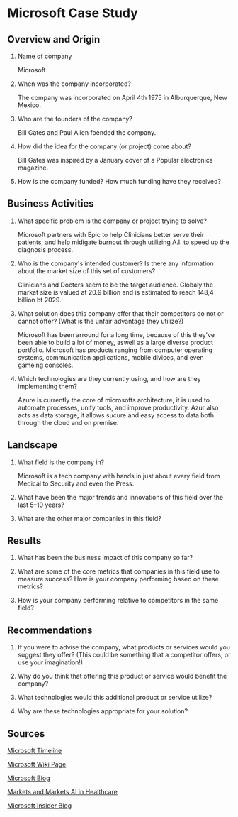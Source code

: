 # Microsoft Case Study

## Overview and Origin

1. Name of company

    Microsoft

2. When was the company incorporated?

    The company was incorporated on April 4th 1975 in Alburquerque, New Mexico.

3. Who are the founders of the company?

    Bill Gates and Paul Allen foended the company.

4. How did the idea for the company (or project) come about?

    Bill Gates was inspired by a January cover of a Popular electronics magazine.

5. How is the company funded? How much funding have they received?



## Business Activities

1. What specific problem is the company or project trying to solve?

    Microsoft partners with Epic to help Clinicians better serve their patients, and help midigate burnout through utilizing A.I. to speed up the diagnosis process.

2. Who is the company's intended customer? Is there any information about the market size of this set of customers?

    Clinicians and Docters seem to be the target audience. Globaly the market size is valued at 20.9 billion and is estimated to reach 148,4 billion bt 2029.

3. What solution does this company offer that their competitors do not or cannot offer? (What is the unfair advantage they utilize?)
    
    Microsoft has been arround for a long time, because of this they've been able to build a lot of money, aswell as a large diverse product portfolio. Microsoft has products ranging from computer operating systems, communication applications, mobile divices, and even gameing consoles.

4. Which technologies are they currently using, and how are they implementing them?

    Azure is currently the core of microsofts architecture, it is used to automate processes, unify tools, and improve productivity. Azur also acts as data storage, it allows sucure and easy access to data both through the cloud and on premise. 

## Landscape

1. What field is the company in?

    Microsoft is a tech company with hands in just about every field from Medical to Security and even the Press.

2. What have been the major trends and innovations of this field over the last 5&ndash;10 years?



3. What are the other major companies in this field?

## Results

1. What has been the business impact of this company so far?



2. What are some of the core metrics that companies in this field use to measure success? How is your company performing based on these metrics?



3. How is your company performing relative to competitors in the same field?



## Recommendations

1. If you were to advise the company, what products or services would you suggest they offer? (This could be something that a competitor offers, or use your imagination!)



2. Why do you think that offering this product or service would benefit the company?



3. What technologies would this additional product or service utilize?



4. Why are these technologies appropriate for your solution?



## Sources

[Microsoft Timeline](https://news.microsoft.com/about/)

[Microsoft Wiki Page](https://en.wikipedia.org/wiki/Microsoft)

[Microsoft Blog](https://blogs.microsoft.com/blog/2023/08/22/microsoft-and-epic-expand-ai-collaboration-to-accelerate-generative-ais-impact-in-healthcare-addressing-the-industrys-most-pressing-needs/)

[Markets and Markets AI in Healthcare](https://www.marketsandmarkets.com/Market-Reports/artificial-intelligence-healthcare-market-54679303.html)

[Microsoft Insider Blog](https://www.microsoft.com/insidetrack/blog/inside-the-transformation-of-it-and-operations-at-microsoft/)
